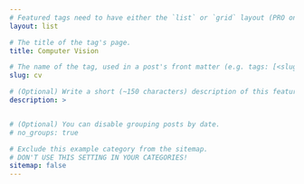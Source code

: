 ```yaml
---
# Featured tags need to have either the `list` or `grid` layout (PRO only).
layout: list

# The title of the tag's page.
title: Computer Vision

# The name of the tag, used in a post's front matter (e.g. tags: [<slug>]).
slug: cv

# (Optional) Write a short (~150 characters) description of this featured tag.
description: >


# (Optional) You can disable grouping posts by date.
# no_groups: true

# Exclude this example category from the sitemap.
# DON'T USE THIS SETTING IN YOUR CATEGORIES!
sitemap: false
---
```

